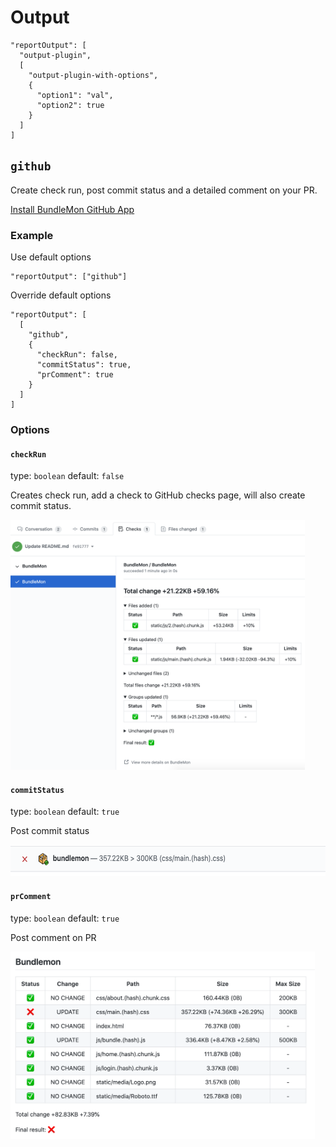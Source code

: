 # Output

```
"reportOutput": [
  "output-plugin",
  [
    "output-plugin-with-options",
    {
      "option1": "val",
      "option2": true
    }
  ]
]
```

## `github`

Create check run, post commit status and a detailed comment on your PR.

[Install BundleMon GitHub App](https://github.com/apps/bundlemon)

### Example

Use default options

```
"reportOutput": ["github"]
```

Override default options

```
"reportOutput": [
  [
    "github",
    {
      "checkRun": false,
      "commitStatus": true,
      "prComment": true
    }
  ]
]
```

### Options

#### `checkRun`

type: `boolean` default: `false`

Creates check run, add a check to GitHub checks page, will also create commit status.

<img src="../assets/check-run.png" alt="check run" height="400px" />

#### `commitStatus`

type: `boolean` default: `true`

Post commit status

<img src="../assets/build-status-fail-max-size.png" alt="failed commit status" height="50px" />

#### `prComment`

type: `boolean` default: `true`

Post comment on PR

<img src="../assets/pr-comment.png" alt="pr comment" height="300px" />

